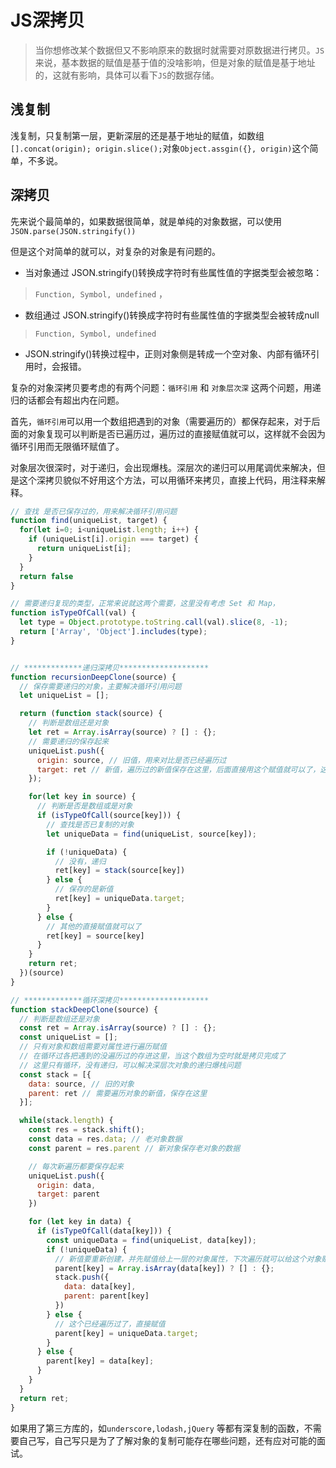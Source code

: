 # JS深拷贝

> 当你想修改某个数据但又不影响原来的数据时就需要对原数据进行拷贝。`JS`来说，基本数据的赋值是基于值的没啥影响，但是对象的赋值是基于地址的，这就有影响，具体可以看下`JS`的数据存储。

## 浅复制
浅复制，只复制第一层，更新深层的还是基于地址的赋值，如数组`[].concat(origin); origin.slice();`对象`Object.assgin({}, origin)`这个简单，不多说。



## 深拷贝

先来说个最简单的，如果数据很简单，就是单纯的对象数据，可以使用`JSON.parse(JSON.stringify())`

但是这个对简单的就可以，对复杂的对象是有问题的。



- 当对象通过 JSON.stringify()转换成字符时有些属性值的字据类型会被忽略：

> `Function, Symbol, undefined` ，



- 数组通过 JSON.stringify()转换成字符时有些属性值的字据类型会被转成null

> `Function, Symbol, undefined` 



- JSON.stringify()转换过程中，正则对象侧是转成一个空对象、内部有循环引用时，会报错。



复杂的对象深拷贝要考虑的有两个问题：`循环引用` 和 `对象层次深` 这两个问题，用递归的话都会有超出内在问题。

首先，`循环引用`可以用一个数组把遇到的对象（需要遍历的）都保存起来，对于后面的对象复现可以判断是否已遍历过，遍历过的直接赋值就可以，这样就不会因为循环引用而无限循环赋值了。

对象层次很深时，对于递归，会出现爆栈。深层次的递归可以用尾调优来解决，但是这个深拷贝貌似不好用这个方法，可以用循环来拷贝，直接上代码，用注释来解释。

```javascript
// 查找 是否已保存过的，用来解决循环引用问题
function find(uniqueList, target) {
  for(let i=0; i<uniqueList.length; i++) {
    if (uniqueList[i].origin === target) {
      return uniqueList[i];
    }
  }
  return false
}

// 需要递归复现的类型，正常来说就这两个需要，这里没有考虑 Set 和 Map，
function isTypeOfCall(val) {
  let type = Object.prototype.toString.call(val).slice(8, -1);
  return ['Array', 'Object'].includes(type);
}


// *************递归深拷贝********************
function recursionDeepClone(source) {
  // 保存需要递归的对象，主要解决循环引用问题
  let uniqueList = [];

  return (function stack(source) {
    // 判断是数组还是对象
    let ret = Array.isArray(source) ? [] : {};
    // 需要递归的保存起来
    uniqueList.push({
      origin: source, // 旧值，用来对比是否已经遍历过
      target: ret // 新值，遍历过的新值保存在这里，后面直接用这个赋值就可以了，这个是新的对象，不能用原来的，不然有问题
    });

    for(let key in source) {
      // 判断是否是数组或是对象
      if (isTypeOfCall(source[key])) {
        // 查找是否已复制的对象
        let uniqueData = find(uniqueList, source[key]);

        if (!uniqueData) {
          // 没有，递归
          ret[key] = stack(source[key])
        } else {
          // 保存的是新值
          ret[key] = uniqueData.target;
        }
      } else {
        // 其他的直接赋值就可以了
        ret[key] = source[key]
      }
    }
    return ret;
  })(source)
}

// *************循环深拷贝********************
function stackDeepClone(source) {
  // 判断是数组还是对象
  const ret = Array.isArray(source) ? [] : {};
  const uniqueList = [];
  // 只有对象和数组需要对属性进行遍历赋值
  // 在循环过各把遇到的没遍历过的存进这里，当这个数组为空时就是拷贝完成了
  // 这里只有循环，没有递归，可以解决深层次对象的递归爆栈问题
  const stack = [{
    data: source, // 旧的对象
    parent: ret // 需要遍历对象的新值，保存在这里
  }];

  while(stack.length) {
    const res = stack.shift();
    const data = res.data; // 老对象数据
    const parent = res.parent // 新对象保存老对象的数据

	// 每次新遍历都要保存起来
    uniqueList.push({
      origin: data,
      target: parent
    })

    for (let key in data) {
      if (isTypeOfCall(data[key])) {
        const uniqueData = find(uniqueList, data[key]);
        if (!uniqueData) {
          // 新值要重新创建，并先赋值给上一层的对象属性，下次遍历就可以给这个对象赋值了
          parent[key] = Array.isArray(data[key]) ? [] : {};
          stack.push({
            data: data[key],
            parent: parent[key]
          })
        } else {
          // 这个已经遍历过了，直接赋值
          parent[key] = uniqueData.target;
        }
      } else {
        parent[key] = data[key];
      }
    }
  }
  return ret;
}
```



如果用了第三方库的，如`underscore,lodash,jQuery` 等都有深复制的函数，不需要自己写，自己写只是为了了解对象的复制可能存在哪些问题，还有应对可能的面试。
